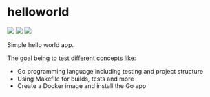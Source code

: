 # helloworld

[![](https://images.microbadger.com/badges/image/pfillion/helloworld.svg)](https://microbadger.com/images/pfillion/helloworld "Get your own image badge on microbadger.com")
[![](https://images.microbadger.com/badges/version/pfillion/helloworld.svg)](https://microbadger.com/images/pfillion/helloworld "Get your own version badge on microbadger.com")
[![](https://images.microbadger.com/badges/commit/pfillion/helloworld.svg)](https://microbadger.com/images/pfillion/helloworld "Get your own commit badge on microbadger.com")

Simple hello world app.

The goal being to test different concepts like:

- Go programming language including testing and project structure
- Using Makefile for builds, tests and more
- Create a Docker image and install the Go app